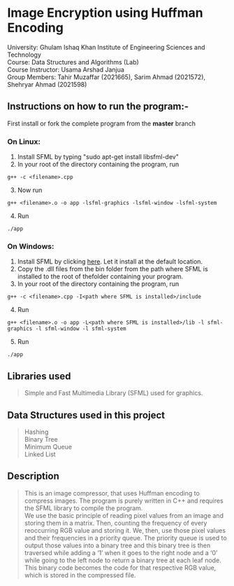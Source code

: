 # Image Encryption using Huffman Encoding
University: Ghulam Ishaq Khan Institute of Engineering Sciences and Technology\
Course: Data Structures and Algorithms (Lab)\
Course Instructor: Usama Arshad Janjua\
Group Members: Tahir Muzaffar (2021665), Sarim Ahmad (2021572), Shehryar Ahmad (2021598)

## Instructions on how to run the program:-
First install or fork the complete program from the **master** branch
### On Linux:
1. Install SFML by typing "sudo apt-get install libsfml-dev"
2. In your root of the directory containing the program, run
```
g++ -c <filename>.cpp
```
3. Now run
```
g++ <filename>.o -o app -lsfml-graphics -lsfml-window -lsfml-system
```
4. Run
```
./app
```

### On Windows:
1. Install SFML by clicking [here](https://www.sfml-dev.org/download/sfml/2.5.1/). Let it install at the default location.
2. Copy the .dll files from the bin folder from the path where SFML is installed to the root of thefolder containing your program.
3. In your root of the directory containing the program, run
```
g++ -c <filename>.cpp -I<path where SFML is installed>/include
```
4. Run
```
g++ <filename>.o -o app -L<path where SFML is installed>/lib -l sfml-graphics -l sfml-window -l sfml-system
```
5. Run
```
./app
```

## Libraries used
>Simple and Fast Multimedia Library (SFML) used for graphics.

## Data Structures used in this project

>Hashing\
Binary Tree\
Minimum Queue\
Linked List

## Description
>This is an image compressor, that uses Huffman encoding to compress images. The program is purely written in C++ and requires the SFML library to compile the program.\
We use the basic principle of reading pixel values from an image and storing them in a matrix. Then, counting the frequency of every reoccurring RGB value and storing it. We, then, use those pixel values and their frequencies in a priority queue. The priority queue is used to output those values into a binary tree and this binary tree is then traversed while adding a ‘1’ when it goes to the right node and a ‘0’ while going to the left node to return a binary tree at each leaf node.\
This binary code becomes the code for that respective RGB value, which is stored in the compressed file.
